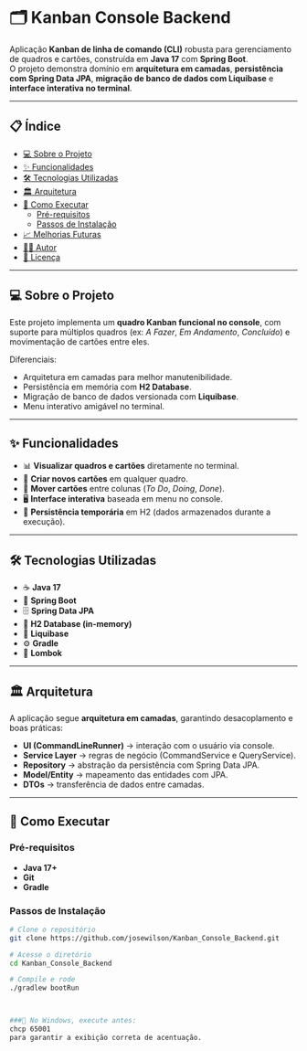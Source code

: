# 🗂️ Kanban Console Backend

Aplicação **Kanban de linha de comando (CLI)** robusta para gerenciamento de quadros e cartões, construída em **Java 17** com **Spring Boot**.  
O projeto demonstra domínio em **arquitetura em camadas**, **persistência com Spring Data JPA**, **migração de banco de dados com Liquibase** e **interface interativa no terminal**.

---

## 📋 Índice
- [💻 Sobre o Projeto](#-sobre-o-projeto)
- [✨ Funcionalidades](#-funcionalidades)
- [🛠 Tecnologias Utilizadas](#-tecnologias-utilizadas)
- [🏛 Arquitetura](#-arquitetura)
- [🚀 Como Executar](#-como-executar)
  - [Pré-requisitos](#pré-requisitos)
  - [Passos de Instalação](#-passos-de-instalação)
- [📈 Melhorias Futuras](#-melhorias-futuras)
- [👨‍💻 Autor](#-autor)
- [📄 Licença](#-licença)

---

## 💻 Sobre o Projeto
Este projeto implementa um **quadro Kanban funcional no console**, com suporte para múltiplos quadros (ex: *A Fazer*, *Em Andamento*, *Concluído*) e movimentação de cartões entre eles.  

Diferenciais:
- Arquitetura em camadas para melhor manutenibilidade.  
- Persistência em memória com **H2 Database**.  
- Migração de banco de dados versionada com **Liquibase**.  
- Menu interativo amigável no terminal.  

---

## ✨ Funcionalidades
- 📊 **Visualizar quadros e cartões** diretamente no terminal.  
- 📝 **Criar novos cartões** em qualquer quadro.  
- 🔄 **Mover cartões** entre colunas (*To Do*, *Doing*, *Done*).  
- 🖥 **Interface interativa** baseada em menu no console.  
- 💾 **Persistência temporária** em H2 (dados armazenados durante a execução).  

---

## 🛠 Tecnologias Utilizadas
- ☕ **Java 17**  
- 🚀 **Spring Boot**  
- 🗄 **Spring Data JPA**  
- 🐘 **H2 Database (in-memory)**  
- 🔧 **Liquibase**  
- ⚙️ **Gradle**  
- 📝 **Lombok**  

---

## 🏛 Arquitetura
A aplicação segue **arquitetura em camadas**, garantindo desacoplamento e boas práticas:  

- **UI (CommandLineRunner)** → interação com o usuário via console.  
- **Service Layer** → regras de negócio (CommandService e QueryService).  
- **Repository** → abstração da persistência com Spring Data JPA.  
- **Model/Entity** → mapeamento das entidades com JPA.  
- **DTOs** → transferência de dados entre camadas.  

---

## 🚀 Como Executar

### Pré-requisitos
- **Java 17+**  
- **Git**  
- **Gradle**  

### Passos de Instalação
```bash
# Clone o repositório
git clone https://github.com/josewilson/Kanban_Console_Backend.git

# Acesse o diretório
cd Kanban_Console_Backend

# Compile e rode
./gradlew bootRun 



###📌 No Windows, execute antes:
chcp 65001
para garantir a exibição correta de acentuação.

